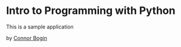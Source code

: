 # Intro to Programming with Python

This is a sample application 

by [Connor Bogin](http://darrenhe.com/crowdhopper)